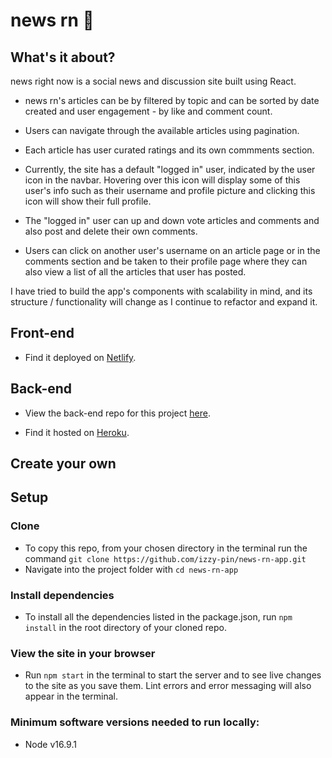 # news rn 📰

## What's it about?

news right now is a social news and discussion site built using React.

- news rn's articles can be by filtered by topic and can be sorted by date created and user engagement - by like and comment count.
- Users can navigate through the available articles using pagination.
- Each article has user curated ratings and its own commments section.

- Currently, the site has a default "logged in" user, indicated by the user icon in the navbar. Hovering over this icon will display some of this user's info such as their username and profile picture and clicking this icon will show their full profile.

- The "logged in" user can up and down vote articles and comments and also post and delete their own comments.

- Users can click on another user's username on an article page or in the comments section and be taken to their profile page where they can also view a list of all the articles that user has posted.

I have tried to build the app's components with scalability in mind, and its structure / functionality will change as I continue to refactor and expand it.

## Front-end

- Find it deployed on [Netlify](https://newsrn.netlify.app/).

## Back-end

- View the back-end repo for this project [here](https://github.com/izzy-pin/news-rn).

- Find it hosted on [Heroku](https://newsrn.herokuapp.com/api/).

## Create your own

## Setup

### Clone

- To copy this repo, from your chosen directory in the terminal run the command `git clone https://github.com/izzy-pin/news-rn-app.git`
- Navigate into the project folder with `cd news-rn-app`

### Install dependencies

- To install all the dependencies listed in the package.json, run `npm install` in the root directory of your cloned repo.

### View the site in your browser

- Run `npm start` in the terminal to start the server and to see live changes to the site as you save them. Lint errors and error messaging will also appear in the terminal.

### Minimum software versions needed to run locally:

- Node v16.9.1
